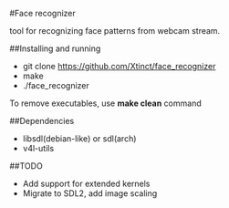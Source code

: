 #Face recognizer

tool for recognizing face patterns from webcam stream.

##Installing and running
  - git clone https://github.com/Xtinct/face_recognizer
  - make
  - ./face_recognizer

To remove executables, use **make clean** command

##Dependencies
  - libsdl(debian-like) or sdl(arch)
  - v4l-utils

##TODO
  - Add support for extended kernels
  - Migrate to SDL2, add image scaling